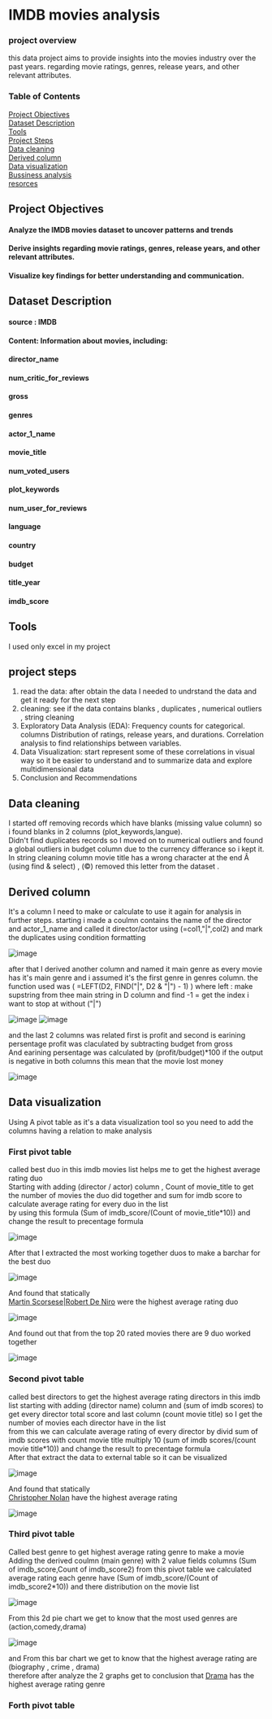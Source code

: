 # IMDB movies analysis
### project overview
this data project aims to provide insights into the movies industry over the past years. regarding movie ratings, genres, release years, and other relevant attributes.
### Table of Contents  
[Project Objectives](#headers)  
[Dataset Description](#emphasis) <br />
[Tools](#emphasis)   
[Project Steps](#emphasis)   
[Data cleaning](#emphasis)   
[Derived column](#emphasis)  
[Data visualization](#emphasis)  
[Bussiness analysis](#emphasis)   
[resorces](#emphasis)
<a name="headers"/>
<a name="emphasis"/>
<a name="emphasis"/>
<a name="emphasis"/>
<a name="emphasis"/>
<a name="emphasis"/>
<a name="emphasis"/>
## Project Objectives
#### Analyze the IMDB movies dataset to uncover patterns and trends
#### Derive insights regarding movie ratings, genres, release years, and other relevant attributes.
#### Visualize key findings for better understanding and communication.
## Dataset Description
#### source : IMDB
#### Content: Information about movies, including:
#### director_name
#### num_critic_for_reviews
#### gross
#### genres
#### actor_1_name
#### movie_title
#### num_voted_users
#### plot_keywords
#### num_user_for_reviews
#### language
#### country
#### budget
#### title_year
#### imdb_score
## Tools
I used only excel in my project
## project steps
1. read the data: after obtain the data I needed to undrstand the data and get it ready for the next step 
2. cleaning: see if the data contains blanks , duplicates , numerical outliers , string cleaning  
3. Exploratory Data Analysis (EDA): Frequency counts for categorical.  columns Distribution of ratings, release years, and durations. Correlation analysis to find relationships between variables.
4. Data Visualization: start represent some of these correlations in visual way so it be easier to understand and to summarize data and explore multidimensional data
5. Conclusion and Recommendations
## Data cleaning
I started off removing records which have blanks (missing value column) so i found blanks in 2 columns (plot_keywords,langue).<br />
Didn't find duplicates records so I moved on to numerical outliers and found a global outliers in budget column due to the currency differance so i kept it.<br />
In string cleaning column  movie title has a wrong character at the end Â  (using find & select) , (©) removed this letter from the dataset .<br />
## Derived column
It's a column I need to make or calculate to use it again for analysis in further steps.
starting i made a coulmn contains the name of the director and actor_1_name and called it  director/actor using (=col1,"|",col2) and mark the duplicates using condition formatting 

![image](https://github.com/user-attachments/assets/b05b38bb-c5b0-4634-8764-57a75e590af1)

after that I derived another column and named it main genre as every movie has it's main genre and i assumed it's the first genre in genres column.
the function used was ( =LEFT(D2, FIND("|", D2 & "|") - 1) ) where left : make supstring from thee main string in D column and find -1 = get the index i want to stop at without ("|") 

  ![image](https://github.com/user-attachments/assets/a361c5dd-fe69-4a52-ad29-df4ae97cbb4b)
   ![image](https://github.com/user-attachments/assets/cc1f0639-a6e7-4ff3-908e-058b592c4dbd)
 
and the last 2 columns was related first is profit and second is earining persentage 
profit was claculated by subtracting budget from gross <br />
And earining persentage was calculated by (profit/budget)*100 if the output is negative in both columns this mean that the movie lost money 

![image](https://github.com/user-attachments/assets/0da5fc61-46c4-4b33-b253-0db7535de2bc)

## Data visualization
Using A pivot table as it's a data visualization tool so you need to add the columns having a relation to make analysis <br />
### First pivot table 
called best duo in this imdb movies list helps me to get the highest average rating duo <br />
Starting with adding (director / actor) column , Count of movie_title to get the number of movies the duo did together and sum for imdb score 
to calculate average rating for every duo in the list <br />
by using this formula (Sum of imdb_score/(Count of movie_title*10)) and change the result to precentage formula 

![image](https://github.com/user-attachments/assets/53f746f7-d59c-4a72-9cf0-741e0c662fe8)

After that I extracted the most working together duos to make a barchar for the best duo

![image](https://github.com/user-attachments/assets/61138e02-ffd1-4b55-a674-66750a01947c)

And found that statically <br />
[Martin Scorsese|Robert De Niro](#emphasis) were the highest average rating duo <a name="emphasis"/>

![image](https://github.com/user-attachments/assets/f65da188-5077-4b37-af09-8102ee0a5229)

And found out that from the top 20 rated movies there are 9 duo worked together

![image](https://github.com/user-attachments/assets/5e14edd9-3aaf-4f76-9c83-c7f90139d468)


### Second pivot table
called best directors to get the highest average rating directors in this imdb list
starting with adding (director name) column and (sum of imdb scores) to get every director total score and last column (count movie title) so I get the number of movies each director have in the list <br />
from this we can calculate average rating of every director by divid sum of imdb scores with count movie title multiply 10 (sum of imdb scores/(count movie title*10)) and change the result to precentage formula  <br />
After that extract the data to external table so it can be visualized 

![image](https://github.com/user-attachments/assets/da5ffa4c-144b-4bec-b910-1e7e43d84590)

And found that statically <br />
[Christopher Nolan](#emphasis) have the highest average rating <a name="emphasis"/>

![image](https://github.com/user-attachments/assets/f04b0c31-3f0f-47d5-9704-30e281530cd1)

### Third pivot table
Called best genre to get highest average rating genre to make a movie <br />
Adding the derived coulmn (main genre) with 2 value fields columns (Sum of imdb_score,Count of imdb_score2)
from this pivot table we calculated average rating each genre have (Sum of imdb_score/(Count of imdb_score2*10)) and there distribution on the movie list <br />

![image](https://github.com/user-attachments/assets/c665bf69-8fa1-43c5-b7af-e26d70e7d381)

From this 2d pie chart we get to know that the most used genres are (action,comedy,drama) 

![image](https://github.com/user-attachments/assets/4b02934b-5107-4a4b-b5cb-33b949e96c1c)

and From this bar chart we get to know that the highest average rating are (biography , crime , drama)  <br />
therefore after analyze the 2 graphs get to conclusion that [Drama](#emphasis) has the highest average rating genre <a name="emphasis"/>

### Forth pivot table 


